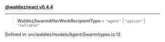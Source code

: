 [**@waldiez/react v0.4.4**](../../README.md)

***

> **WaldiezSwarmAfterWorkRecipientType** = `"agent"` \| `"option"` \| `"callable"`

Defined in: src/waldiez/models/Agent/Swarm/types.ts:12
